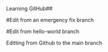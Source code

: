 Learning GitHub##

#Edit from an emergency fix branch

#Edit from hello-world branch

Editting from Github to the main branch
